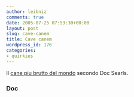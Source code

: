```yaml
---
author: leibniz
comments: true
date: 2005-07-25 07:53:30+00:00
layout: post
slug: cave-canem
title: Cave canem
wordpress_id: 176
categories:
- quirkies
---
```


Il [cane piu brutto del mondo](http://doc.weblogs.com/2005/07/24#theSamTest) secondo Doc Searls.  



### Doc
